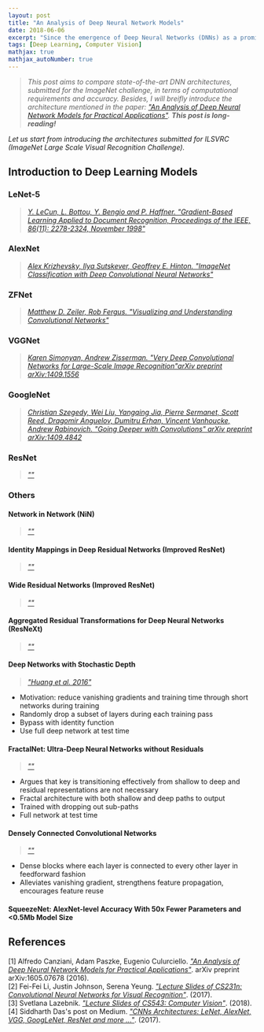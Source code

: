 ```yaml
---
layout: post
title: "An Analysis of Deep Neural Network Models"
date: 2018-06-06
excerpt: "Since the emergence of Deep Neural Networks (DNNs) as a prominent technique in the ﬁeld of computer vision, the ImageNet classification challenge has played a major role in advancing the state-of-the-art."
tags: [Deep Learning, Computer Vision]
mathjax: true
mathjax_autoNumber: true
---
```


> *This post aims to compare state-of-the-art DNN architectures, submitted for the ImageNet challenge, in terms of computational requirements and accuracy. Besides, I will breifly introduce the architecture mentioned in the paper: [*"An Analysis of Deep Neural Network Models for Practical Applications"*](https://arxiv.org/pdf/1605.07678.pdf).* ***This post is long-reading!***


*Let us start from introducing the architectures submitted for ILSVRC (ImageNet Large Scale Visual Recognition Challenge).*

## Introduction to Deep Learning Models

### LeNet-5

> [*Y. LeCun, L. Bottou, Y. Bengio and P. Haffner. "Gradient-Based Learning Applied to Document Recognition, Proceedings of the IEEE, 86(11): 2278-2324, November 1998"*](http://yann.lecun.com/exdb/publis/pdf/lecun-01a.pdf)


### AlexNet

> [*Alex Krizhevsky, Ilya Sutskever, Geoffrey E. Hinton. "ImageNet Classification with Deep Convolutional Neural Networks"*](https://papers.nips.cc/paper/4824-imagenet-classification-with-deep-convolutional-neural-networks.pdf)


### ZFNet

> [*Matthew D. Zeiler, Rob Fergus. "Visualizing and Understanding
Convolutional Networks"*](https://cs.nyu.edu/~fergus/papers/zeilerECCV2014.pdf)


### VGGNet

> [*Karen Simonyan, Andrew Zisserman. "Very Deep Convolutional Networks for Large-Scale Image Recognition"arXiv preprint arXiv:1409.1556*](https://arxiv.org/pdf/1409.1556.pdf)



### GoogleNet

> [*Christian Szegedy, Wei Liu, Yangqing Jia, Pierre Sermanet, Scott Reed, Dragomir Anguelov, Dumitru Erhan, Vincent Vanhoucke, Andrew Rabinovich. "Going Deeper with Convolutions" arXiv preprint arXiv:1409.4842*](https://arxiv.org/pdf/1409.4842.pdf)



### ResNet

> [*""*]()



### Others
#### Network in Network (NiN)

> [*""*]()


#### Identity Mappings in Deep Residual Networks (Improved ResNet)

> [*""*]()


#### Wide Residual Networks (Improved ResNet)

> [*""*]()




#### Aggregated Residual Transformations for Deep Neural Networks (ResNeXt)

> [*""*]()



#### Deep Networks with Stochastic Depth

> [*"Huang et al. 2016"*]()

- Motivation: reduce vanishing gradients and training time through short networks during training
- Randomly drop a subset of layers during each training pass
- Bypass with identity function
- Use full deep network at test time


#### FractalNet: Ultra-Deep Neural Networks without Residuals

> [*""*]()

- Argues that key is transitioning effectively from shallow to deep and residual representations are not necessary
- Fractal architecture with both shallow and deep paths to output
- Trained with dropping out sub-paths
- Full network at test time


#### Densely Connected Convolutional Networks

> [*""*]()

- Dense blocks where each layer is connected to every other layer in
feedforward fashion
- Alleviates vanishing gradient, strengthens feature propagation, encourages feature reuse


#### SqueezeNet: AlexNet-level Accuracy With 50x Fewer Parameters and <0.5Mb Model Size










## References

[1] Alfredo Canziani, Adam Paszke, Eugenio Culurciello. [*"An Analysis of Deep Neural Network Models for Practical Applications"*](https://arxiv.org/pdf/1605.07678.pdf). arXiv preprint arXiv:1605.07678 (2016).  
[2] Fei-Fei Li, Justin Johnson, Serena Yeung. [*"Lecture Slides of CS231n: Convolutional Neural Networks for Visual Recognition"*](http://cs231n.stanford.edu/slides/2017/cs231n_2017_lecture9.pdf). (2017).  
[3] Svetlana Lazebnik. [*"Lecture Slides of CS543: Computer Vision"*](http://slazebni.cs.illinois.edu/spring18/lec21_cnn.pdf). (2018).  
[4] Siddharth Das's post on Medium. [*"CNNs Architectures: LeNet, AlexNet, VGG, GoogLeNet, ResNet and more ..."*](https://medium.com/@siddharthdas_32104/cnns-architectures-lenet-alexnet-vgg-googlenet-resnet-and-more-666091488df5). (2017).


<style>
.center {
    display: block;
    margin-left: auto;
    margin-right: auto;
}
</style>